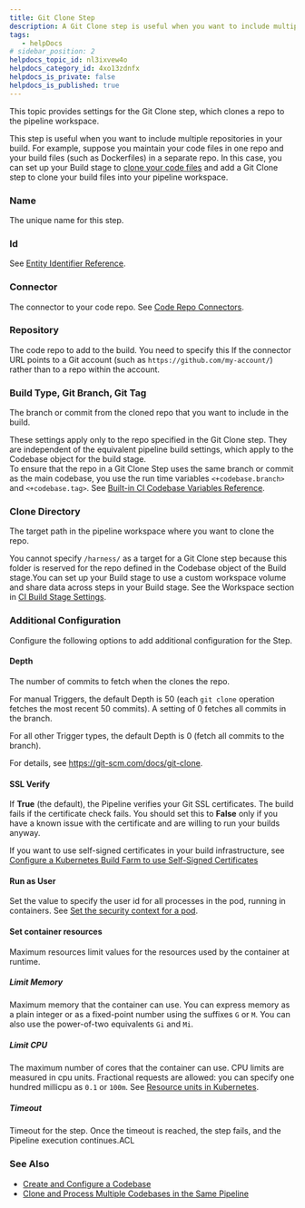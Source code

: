 ```yaml
---
title: Git Clone Step
description: A Git Clone step is useful when you want to include multiple repositories in your build. Each step clones its repo to the pipeline workspace along with the cloned codebase.
tags: 
   - helpDocs
# sidebar_position: 2
helpdocs_topic_id: nl3ixvew4o
helpdocs_category_id: 4xo13zdnfx
helpdocs_is_private: false
helpdocs_is_published: true
---
```


This topic provides settings for the Git Clone step, which clones a repo to the pipeline workspace.

This step is useful when you want to include multiple repositories in your build. For example, suppose you maintain your code files in one repo and your build files (such as Dockerfiles) in a separate repo. In this case, you can set up your Build stage to [clone your code files](../use-ci/codebase-configuration/create-and-configure-a-codebase.md) and add a Git Clone step to clone your build files into your pipeline workspace.

### Name

The unique name for this step.

### Id

See [Entity Identifier Reference](https://docs.harness.io/article/li0my8tcz3-entity-identifier-reference).

### Connector

The connector to your code repo. See [Code Repo Connectors](https://docs.harness.io/category/xyexvcc206).

### Repository

The code repo to add to the build. You need to specify this If the connector URL points to a Git account (such as `https://github.com/my-account/`) rather than to a repo within the account.

### Build Type, Git Branch, Git Tag

The branch or commit from the cloned repo that you want to include in the build.

These settings apply only to the repo specified in the Git Clone step. They are independent of the equivalent pipeline build settings, which apply to the Codebase object for the build stage.  
To ensure that the repo in a Git Clone Step uses the same branch or commit as the main codebase, you use the run time variables `<+codebase.branch>` and `<+codebase.tag>`. See [Built-in CI Codebase Variables Reference](built-in-cie-codebase-variables-reference.md).

### Clone Directory

The target path in the pipeline workspace where you want to clone the repo.

You cannot specify `/harness/` as a target for a Git Clone step because this folder is reserved for the repo defined in the Codebase object of the Build stage.You can set up your Build stage to use a custom workspace volume and share data across steps in your Build stage. See the Workspace section in [CI Build Stage Settings](ci-stage-settings.md).

### Additional Configuration

Configure the following options to add additional configuration for the Step.

#### Depth

The number of commits to fetch when the clones the repo.

For manual Triggers, the default Depth is 50 (each `git clone` operation fetches the most recent 50 commits). A setting of 0 fetches all commits in the branch. 

For all other Trigger types, the default Depth is 0 (fetch all commits to the branch).

For details, see <https://git-scm.com/docs/git-clone>.

#### SSL Verify

If **True** (the default), the Pipeline verifies your Git SSL certificates. The build fails if the certificate check fails. You should set this to **False** only if you have a known issue with the certificate and are willing to run your builds anyway.

If you want to use self-signed certificates in your build infrastructure, see [Configure a Kubernetes Build Farm to use Self-Signed Certificates](../use-ci/set-up-build-infrastructure/configure-a-kubernetes-build-farm-to-use-self-signed-certificates.md)

#### Run as User

Set the value to specify the user id for all processes in the pod, running in containers. See [Set the security context for a pod](https://kubernetes.io/docs/tasks/configure-pod-container/security-context/#set-the-security-context-for-a-pod).

#### Set container resources

Maximum resources limit values for the resources used by the container at runtime.

##### Limit Memory

Maximum memory that the container can use. You can express memory as a plain integer or as a fixed-point number using the suffixes `G` or `M`. You can also use the power-of-two equivalents `Gi` and `Mi`.

##### Limit CPU

The maximum number of cores that the container can use. CPU limits are measured in cpu units. Fractional requests are allowed: you can specify one hundred millicpu as `0.1` or `100m`. See [Resource units in Kubernetes](https://kubernetes.io/docs/concepts/configuration/manage-resources-containers/#resource-units-in-kubernetes).

##### Timeout

Timeout for the step. Once the timeout is reached, the step fails, and the Pipeline execution continues.ACL

### See Also

* [Create and Configure a Codebase](../use-ci/codebase-configuration/create-and-configure-a-codebase.md)
* [Clone and Process Multiple Codebases in the Same Pipeline](../use-ci/run-ci-scripts/clone-and-process-multiple-codebases-in-the-same-pipeline.md)

